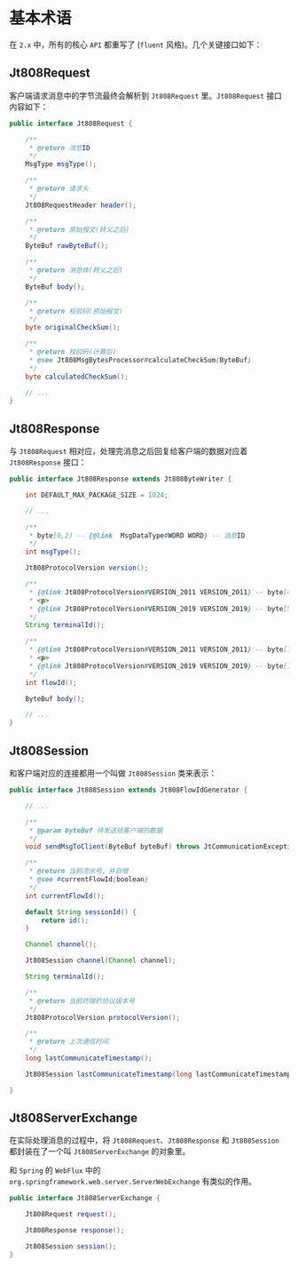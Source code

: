 # 基本术语

在 `2.x` 中，所有的核心 `API` 都重写了 (`fluent` 风格)。几个关键接口如下：

## Jt808Request

客户端请求消息中的字节流最终会解析到 `Jt808Request` 里。`Jt808Request` 接口内容如下：

```java
public interface Jt808Request {

    /**
     * @return 消息ID
     */
    MsgType msgType();

    /**
     * @return 请求头
     */
    Jt808RequestHeader header();

    /**
     * @return 原始报文(转义之后)
     */
    ByteBuf rawByteBuf();

    /**
     * @return 消息体(转义之后)
     */
    ByteBuf body();

    /**
     * @return 校验码(原始报文)
     */
    byte originalCheckSum();

    /**
     * @return 校验码(计算后)
     * @see Jt808MsgBytesProcessor#calculateCheckSum(ByteBuf)
     */
    byte calculatedCheckSum();

    // ...
}
```

## Jt808Response

与 `Jt808Request` 相对应，处理完消息之后回复给客户端的数据对应着 `Jt808Response` 接口：

```java
public interface Jt808Response extends Jt808ByteWriter {

    int DEFAULT_MAX_PACKAGE_SIZE = 1024;

    // ...

    /**
     * byte[0,2) -- {@link  MsgDataType#WORD WORD} -- 消息ID
     */
    int msgType();

    Jt808ProtocolVersion version();

    /**
     * {@link Jt808ProtocolVersion#VERSION_2011 VERSION_2011} -- byte[4,10) -- {@link  MsgDataType#BCD BCD[6]} -- 终端手机号
     * <p>
     * {@link Jt808ProtocolVersion#VERSION_2019 VERSION_2019} -- byte[5,15) -- {@link  MsgDataType#BCD BCD[10]} -- 终端手机号
     */
    String terminalId();

    /**
     * {@link Jt808ProtocolVersion#VERSION_2011 VERSION_2011} -- byte[10,11) -- {@link  MsgDataType#WORD WORD} -- 流水号
     * <p>
     * {@link Jt808ProtocolVersion#VERSION_2019 VERSION_2019} -- byte[15,16) -- {@link  MsgDataType#WORD WORD} -- 流水号
     */
    int flowId();

    ByteBuf body();

    // ...
}

```

## Jt808Session

和客户端对应的连接都用一个叫做 `Jt808Session` 类来表示：

```java
public interface Jt808Session extends Jt808FlowIdGenerator {

    // ...

    /**
     * @param byteBuf 待发送给客户端的数据
     */
    void sendMsgToClient(ByteBuf byteBuf) throws JtCommunicationException;

    /**
     * @return 当前流水号，并自增
     * @see #currentFlowId(boolean)
     */
    int currentFlowId();

    default String sessionId() {
        return id();
    }

    Channel channel();

    Jt808Session channel(Channel channel);

    String terminalId();

    /**
     * @return 当前终端的协议版本号
     */
    Jt808ProtocolVersion protocolVersion();

    /**
     * @return 上次通信时间
     */
    long lastCommunicateTimestamp();

    Jt808Session lastCommunicateTimestamp(long lastCommunicateTimestamp);

}
```

## Jt808ServerExchange

在实际处理消息的过程中，将 `Jt808Request`、`Jt808Response` 和 `Jt808Session` 都封装在了一个叫 `Jt808ServerExchange` 的对象里。

和 `Spring` 的 `WebFlux` 中的 `org.springframework.web.server.ServerWebExchange` 有类似的作用。

```java
public interface Jt808ServerExchange {

    Jt808Request request();

    Jt808Response response();

    Jt808Session session();
}
```
